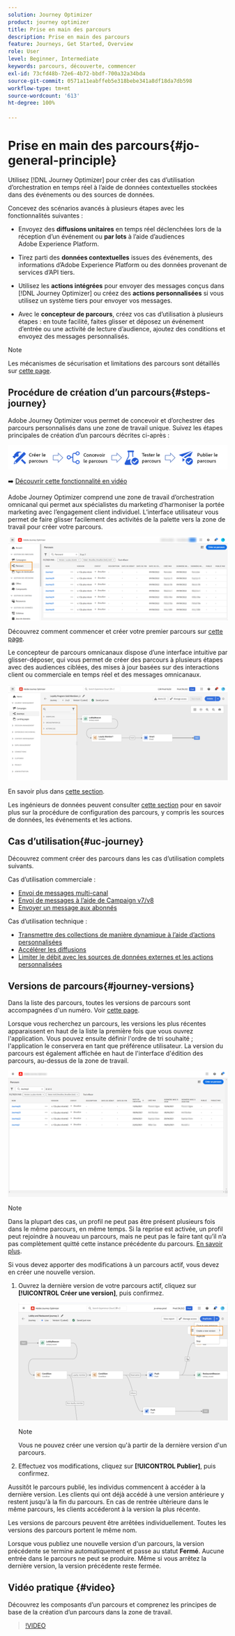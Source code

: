 ```yaml
---
solution: Journey Optimizer
product: journey optimizer
title: Prise en main des parcours
description: Prise en main des parcours
feature: Journeys, Get Started, Overview
role: User
level: Beginner, Intermediate
keywords: parcours, découverte, commencer
exl-id: 73cfd48b-72e6-4b72-bbdf-700a32a34bda
source-git-commit: 0571a11eabffeb5e318bebe341a8df18da7db598
workflow-type: tm+mt
source-wordcount: '613'
ht-degree: 100%

---
```



# Prise en main des parcours{#jo-general-principle}

Utilisez [!DNL Journey Optimizer] pour créer des cas d’utilisation d’orchestration en temps réel à l’aide de données contextuelles stockées dans des événements ou des sources de données.

Concevez des scénarios avancés à plusieurs étapes avec les fonctionnalités suivantes :

* Envoyez des **diffusions unitaires** en temps réel déclenchées lors de la réception d’un événement ou **par lots** à l’aide d’audiences Adobe Experience Platform.

* Tirez parti des **données contextuelles** issues des événements, des informations d’Adobe Experience Platform ou des données provenant de services d’API tiers.

* Utilisez les **actions intégrées** pour envoyer des messages conçus dans [!DNL Journey Optimizer] ou créez des **actions personnalisées** si vous utilisez un système tiers pour envoyer vos messages.

* Avec le **concepteur de parcours**, créez vos cas d’utilisation à plusieurs étapes : en toute facilité, faites glisser et déposez un événement d’entrée ou une activité de lecture d’audience, ajoutez des conditions et envoyez des messages personnalisés.

>[!NOTE]
>
>Les mécanismes de sécurisation et limitations des parcours sont détaillés sur [cette page](../start/guardrails.md).

## Procédure de création d’un parcours{#steps-journey}

Adobe Journey Optimizer vous permet de concevoir et d’orchestrer des parcours personnalisés dans une zone de travail unique. Suivez les étapes principales de création dʼun parcours décrites ci-après :

![](assets/journey-creation-process.png)

➡️ [Découvrir cette fonctionnalité en vidéo](#video)

Adobe Journey Optimizer comprend une zone de travail d’orchestration omnicanal qui permet aux spécialistes du marketing d’harmoniser la portée marketing avec l’engagement client individuel. L’interface utilisateur vous permet de faire glisser facilement des activités de la palette vers la zone de travail pour créer votre parcours.

![](assets/interface-journeys.png)

Découvrez comment commencer et créer votre premier parcours sur [cette page](journey-gs.md).

Le concepteur de parcours omnicanaux dispose d’une interface intuitive par glisser-déposer, qui vous permet de créer des parcours à plusieurs étapes avec des audiences ciblées, des mises à jour basées sur des interactions client ou commerciale en temps réel et des messages omnicanaux.

![](assets/journey38.png)

En savoir plus dans [cette section](using-the-journey-designer.md).

Les ingénieurs de données peuvent consulter [cette section](../configuration/about-data-sources-events-actions.md) pour en savoir plus sur la procédure de configuration des parcours, y compris les sources de données, les événements et les actions.


## Cas d’utilisation{#uc-journey}

Découvrez comment créer des parcours dans les cas d’utilisation complets suivants.

Cas d’utilisation commerciale :

* [Envoi de messages multi-canal](journeys-uc.md)
* [Envoi de messages à l’aide de Campaign v7/v8](ajo-ac.md)
* [Envoyer un message aux abonnés](message-to-subscribers-uc.md)

Cas d’utilisation technique :

* [Transmettre des collections de manière dynamique à l’aide d’actions personnalisées](collections.md)
* [Accélérer les diffusions](ramp-up-deliveries-uc.md)
* [Limiter le débit avec les sources de données externes et les actions personnalisées](limit-throughput.md)

## Versions de parcours{#journey-versions}

Dans la liste des parcours, toutes les versions de parcours sont accompagnées d&#39;un numéro. Voir [cette page](../building-journeys/using-the-journey-designer.md).

Lorsque vous recherchez un parcours, les versions les plus récentes apparaissent en haut de la liste la première fois que vous ouvrez l&#39;application. Vous pouvez ensuite définir l&#39;ordre de tri souhaité ; l&#39;application le conservera en tant que préférence utilisateur. La version du parcours est également affichée en haut de l&#39;interface d&#39;édition des parcours, au-dessus de la zone de travail.

![](assets/journeyversions1.png)

>[!NOTE]
>
>Dans la plupart des cas, un profil ne peut pas être présent plusieurs fois dans le même parcours, en même temps. Si la reprise est activée, un profil peut rejoindre à nouveau un parcours, mais ne peut pas le faire tant qu’il n’a pas complètement quitté cette instance précédente du parcours. [En savoir plus](end-journey.md).

Si vous devez apporter des modifications à un parcours actif, vous devez en créer une nouvelle version.

1. Ouvrez la dernière version de votre parcours actif, cliquez sur **[!UICONTROL Créer une version]**, puis confirmez.

   ![](assets/journeyversions2.png)

   >[!NOTE]
   >
   >Vous ne pouvez créer une version qu&#39;à partir de la dernière version d&#39;un parcours.

1. Effectuez vos modifications, cliquez sur **[!UICONTROL Publier]**, puis confirmez.

Aussitôt le parcours publié, les individus commencent à accéder à la dernière version. Les clients qui ont déjà accédé à une version antérieure y restent jusqu&#39;à la fin du parcours. En cas de rentrée ultérieure dans le même parcours, les clients accéderont à la version la plus récente.

Les versions de parcours peuvent être arrêtées individuellement. Toutes les versions des parcours portent le même nom.

Lorsque vous publiez une nouvelle version d&#39;un parcours, la version précédente se termine automatiquement et passe au statut **Fermé**. Aucune entrée dans le parcours ne peut se produire. Même si vous arrêtez la dernière version, la version précédente reste fermée.

## Vidéo pratique {#video}

Découvrez les composants d’un parcours et comprenez les principes de base de la création d’un parcours dans la zone de travail.

>[!VIDEO](https://video.tv.adobe.com/v/3424996?quality=12)
